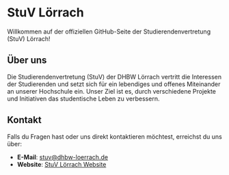 # StuV Lörrach

Willkommen auf der offiziellen GitHub-Seite der Studierendenvertretung (StuV) Lörrach!

## Über uns

Die Studierendenvertretung (StuV) der DHBW Lörrach vertritt die Interessen der Studierenden und setzt sich für ein lebendiges und offenes Miteinander an unserer Hochschule ein. Unser Ziel ist es, durch verschiedene Projekte und Initiativen das studentische Leben zu verbessern.

## Kontakt

Falls du Fragen hast oder uns direkt kontaktieren möchtest, erreichst du uns über:

- **E-Mail**: stuv@dhbw-loerrach.de
- **Website**: [StuV Lörrach Website](https://www.dhbw-loerrach.de/stuv)
